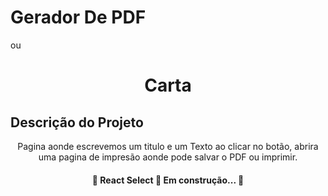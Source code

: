 # Gerador De PDF
ou
<h1 align="center">Carta</h1>

## Descrição do Projeto
<p align="center">Pagina aonde escrevemos um titulo e um Texto ao clicar no botão, abrira uma pagina de impresão aonde pode salvar o PDF ou imprimir.</p>


<h4 align="center"> 
	🚧  React Select 🚀 Em construção...  🚧
</h4>
